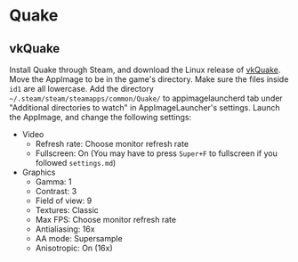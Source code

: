 # Quake

## vkQuake

Install Quake through Steam, and download the Linux release of [vkQuake](https://github.com/Novum/vkQuake). Move the AppImage to be in the game's directory. Make sure the files inside `id1` are all lowercase. Add the directory `~/.steam/steam/steamapps/common/Quake/` to appimagelauncherd tab under "Additional directories to watch" in AppImageLauncher's settings. Launch the AppImage, and change the following settings:

- Video
  - Refresh rate: Choose monitor refresh rate
  - Fullscreen: On (You may have to press `Super+F` to fullscreen if you followed `settings.md`)
- Graphics
  - Gamma: 1
  - Contrast: 3
  - Field of view: 9
  - Textures: Classic
  - Max FPS: Choose monitor refresh rate
  - Antialiasing: 16x
  - AA mode: Supersample
  - Anisotropic: On (16x)
